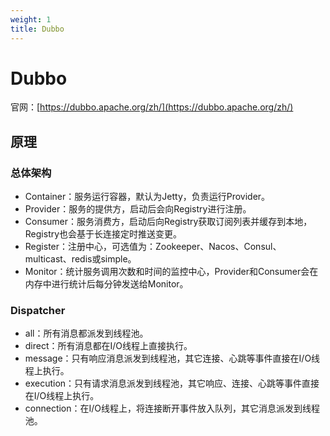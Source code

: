 ```yaml
---
weight: 1
title: Dubbo
---
```


# Dubbo

官网：[https://dubbo.apache.org/zh/](https://dubbo.apache.org/zh/)

## 原理

### 总体架构

* Container：服务运行容器，默认为Jetty，负责运行Provider。
* Provider：服务的提供方，启动后会向Registry进行注册。
* Consumer：服务消费方，启动后向Registry获取订阅列表并缓存到本地，Registry也会基于长连接定时推送变更。
* Register：注册中心，可选值为：Zookeeper、Nacos、Consul、multicast、redis或simple。
* Monitor：统计服务调用次数和时间的监控中心，Provider和Consumer会在内存中进行统计后每分钟发送给Monitor。

### Dispatcher

- all：所有消息都派发到线程池。
- direct：所有消息都在I/O线程上直接执行。
- message：只有响应消息派发到线程池，其它连接、心跳等事件直接在I/O线程上执行。
- execution：只有请求消息派发到线程池，其它响应、连接、心跳等事件直接在I/O线程上执行。
- connection：在I/O线程上，将连接断开事件放入队列，其它消息派发到线程池。